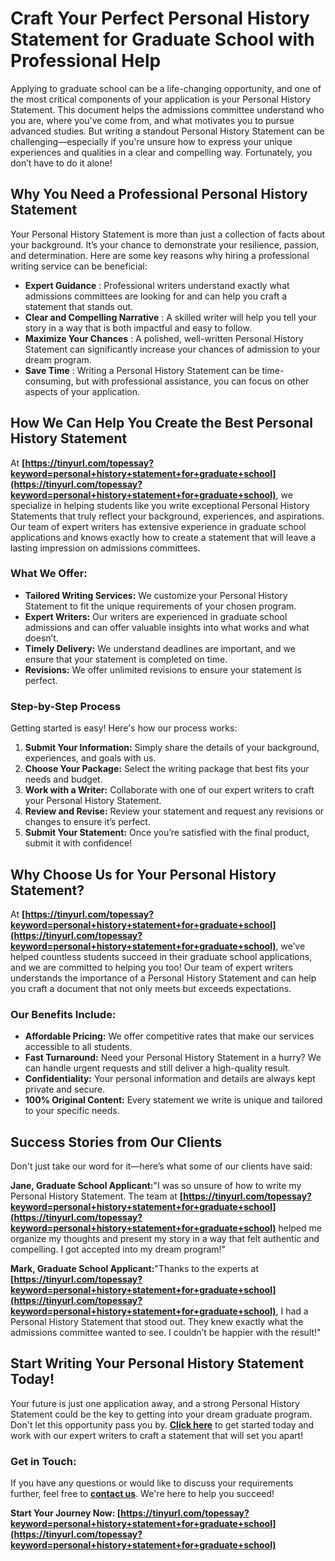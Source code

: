 # Craft Your Perfect Personal History Statement for Graduate School with Professional Help

Applying to graduate school can be a life-changing opportunity, and one of the most critical components of your application is your Personal History Statement. This document helps the admissions committee understand who you are, where you've come from, and what motivates you to pursue advanced studies. But writing a standout Personal History Statement can be challenging—especially if you're unsure how to express your unique experiences and qualities in a clear and compelling way. Fortunately, you don’t have to do it alone!

## Why You Need a Professional Personal History Statement

Your Personal History Statement is more than just a collection of facts about your background. It’s your chance to demonstrate your resilience, passion, and determination. Here are some key reasons why hiring a professional writing service can be beneficial:

- **Expert Guidance** : Professional writers understand exactly what admissions committees are looking for and can help you craft a statement that stands out.
- **Clear and Compelling Narrative** : A skilled writer will help you tell your story in a way that is both impactful and easy to follow.
- **Maximize Your Chances** : A polished, well-written Personal History Statement can significantly increase your chances of admission to your dream program.
- **Save Time** : Writing a Personal History Statement can be time-consuming, but with professional assistance, you can focus on other aspects of your application.

## How We Can Help You Create the Best Personal History Statement

At **[https://tinyurl.com/topessay?keyword=personal+history+statement+for+graduate+school](https://tinyurl.com/topessay?keyword=personal+history+statement+for+graduate+school)**, we specialize in helping students like you write exceptional Personal History Statements that truly reflect your background, experiences, and aspirations. Our team of expert writers has extensive experience in graduate school applications and knows exactly how to create a statement that will leave a lasting impression on admissions committees.

### What We Offer:

- **Tailored Writing Services:** We customize your Personal History Statement to fit the unique requirements of your chosen program.
- **Expert Writers:** Our writers are experienced in graduate school admissions and can offer valuable insights into what works and what doesn’t.
- **Timely Delivery:** We understand deadlines are important, and we ensure that your statement is completed on time.
- **Revisions:** We offer unlimited revisions to ensure your statement is perfect.

### Step-by-Step Process

Getting started is easy! Here's how our process works:

1. **Submit Your Information:** Simply share the details of your background, experiences, and goals with us.
2. **Choose Your Package:** Select the writing package that best fits your needs and budget.
3. **Work with a Writer:** Collaborate with one of our expert writers to craft your Personal History Statement.
4. **Review and Revise:** Review your statement and request any revisions or changes to ensure it’s perfect.
5. **Submit Your Statement:** Once you’re satisfied with the final product, submit it with confidence!

## Why Choose Us for Your Personal History Statement?

At **[https://tinyurl.com/topessay?keyword=personal+history+statement+for+graduate+school](https://tinyurl.com/topessay?keyword=personal+history+statement+for+graduate+school)**, we’ve helped countless students succeed in their graduate school applications, and we are committed to helping you too! Our team of expert writers understands the importance of a Personal History Statement and can help you craft a document that not only meets but exceeds expectations.

### Our Benefits Include:

- **Affordable Pricing:** We offer competitive rates that make our services accessible to all students.
- **Fast Turnaround:** Need your Personal History Statement in a hurry? We can handle urgent requests and still deliver a high-quality result.
- **Confidentiality:** Your personal information and details are always kept private and secure.
- **100% Original Content:** Every statement we write is unique and tailored to your specific needs.

## Success Stories from Our Clients

Don't just take our word for it—here’s what some of our clients have said:

**Jane, Graduate School Applicant:**"I was so unsure of how to write my Personal History Statement. The team at **[https://tinyurl.com/topessay?keyword=personal+history+statement+for+graduate+school](https://tinyurl.com/topessay?keyword=personal+history+statement+for+graduate+school)** helped me organize my thoughts and present my story in a way that felt authentic and compelling. I got accepted into my dream program!"

**Mark, Graduate School Applicant:**"Thanks to the experts at **[https://tinyurl.com/topessay?keyword=personal+history+statement+for+graduate+school](https://tinyurl.com/topessay?keyword=personal+history+statement+for+graduate+school)**, I had a Personal History Statement that stood out. They knew exactly what the admissions committee wanted to see. I couldn’t be happier with the result!"

## Start Writing Your Personal History Statement Today!

Your future is just one application away, and a strong Personal History Statement could be the key to getting into your dream graduate program. Don't let this opportunity pass you by. **[Click here](https://tinyurl.com/topessay?keyword=personal+history+statement+for+graduate+school)** to get started today and work with our expert writers to craft a statement that will set you apart!

### Get in Touch:

If you have any questions or would like to discuss your requirements further, feel free to **[contact us](https://tinyurl.com/topessay?keyword=personal+history+statement+for+graduate+school)**. We're here to help you succeed!

**Start Your Journey Now: [https://tinyurl.com/topessay?keyword=personal+history+statement+for+graduate+school](https://tinyurl.com/topessay?keyword=personal+history+statement+for+graduate+school)**
